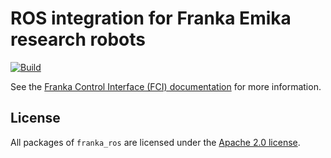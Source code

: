 # ROS integration for Franka Emika research robots

[![Build](https://github.com/frankaemika/franka_ros/actions/workflows/ci.yml/badge.svg)](https://github.com/gollth/franka_ros/actions)

See the [Franka Control Interface (FCI) documentation][fci-docs] for more information.

## License

All packages of `franka_ros` are licensed under the [Apache 2.0 license][apache-2.0].

[apache-2.0]: https://www.apache.org/licenses/LICENSE-2.0.html
[fci-docs]: https://frankaemika.github.io/docs
